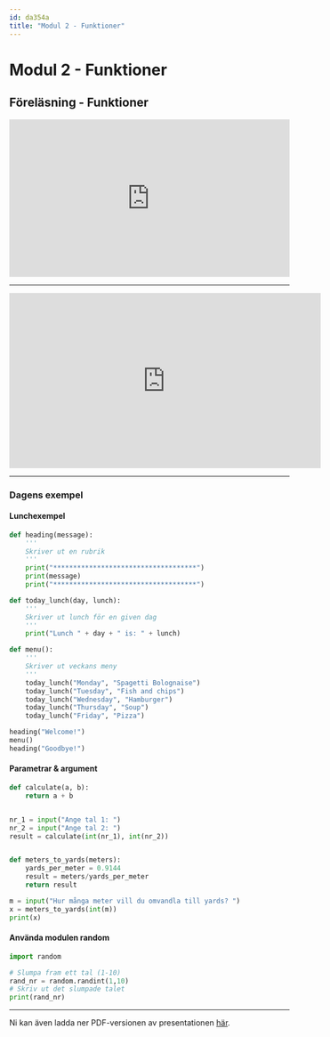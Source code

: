 ```yaml
---
id: da354a
title: "Modul 2 - Funktioner"
---
```


# Modul 2 - Funktioner

## Föreläsning - Funktioner

<div class="frame">
    <div style="left: 0; width: 100%; height: 0; position: relative; padding-bottom: 56.1972%;"><iframe src="https://speakerdeck.com/player/2ca9be91d5d5431db672d9b3d3e23c03" style="border: 0; top: 0; left: 0; width: 100%; height: 100%; position: absolute;" allowfullscreen scrolling="no" allow="encrypted-media"></iframe></div>
</div>

---

<div class="video-frame">
    <iframe width="560" height="315" src="https://www.youtube.com/embed/rHP8Kt83OVQ" frameborder="0" allow="accelerometer; autoplay; clipboard-write; encrypted-media; gyroscope; picture-in-picture" allowfullscreen></iframe>
</div>

---

### Dagens exempel

#### Lunchexempel

```python
def heading(message):
    '''
    Skriver ut en rubrik
    '''
    print("************************************")
    print(message)
    print("************************************")

def today_lunch(day, lunch):
    '''
    Skriver ut lunch för en given dag
    '''
    print("Lunch " + day + " is: " + lunch)

def menu():
    '''
    Skriver ut veckans meny
    '''
    today_lunch("Monday", "Spagetti Bolognaise")
    today_lunch("Tuesday", "Fish and chips")
    today_lunch("Wednesday", "Hamburger")
    today_lunch("Thursday", "Soup")
    today_lunch("Friday", "Pizza")

heading("Welcome!")
menu()
heading("Goodbye!")
```

#### Parametrar & argument

```python
def calculate(a, b):
    return a + b


nr_1 = input("Ange tal 1: ")
nr_2 = input("Ange tal 2: ")
result = calculate(int(nr_1), int(nr_2))


def meters_to_yards(meters):
    yards_per_meter = 0.9144
    result = meters/yards_per_meter
    return result

m = input("Hur många meter vill du omvandla till yards? ")
x = meters_to_yards(int(m))
print(x)
```

#### Använda modulen random

```python
import random

# Slumpa fram ett tal (1-10)
rand_nr = random.randint(1,10)
# Skriv ut det slumpade talet
print(rand_nr)
```

---

Ni kan även ladda ner PDF-versionen av presentationen [här](../pdf/2020-funktioner.pdf).